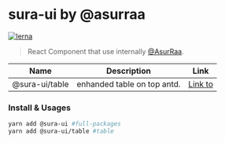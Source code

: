 # sura-ui by @asurraa

[![lerna](https://img.shields.io/badge/maintained%20with-lerna-cc00ff.svg)](https://lerna.js.org/)

> React Component that use internally [@AsurRaa](https://github.com/asurraa).

| Name           | Description                 | Link                                                                     |
| -------------- | --------------------------- | ------------------------------------------------------------------------ |
| @sura-ui/table | enhanded table on top antd. | [Link to](https://github.com/asurraa/sura-ui/tree/master/packages/table) |

### Install & Usages

```sh
yarn add @sura-ui #full-packages
yarn add @sura-ui/table #table
```
